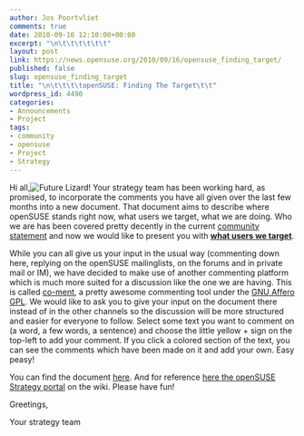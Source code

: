 ```yaml
---
author: Jos Poortvliet
comments: true
date: 2010-09-16 12:10:00+00:00
excerpt: "\n\t\t\t\t\t\t"
layout: post
link: https://news.opensuse.org/2010/09/16/opensuse_finding_target/
published: false
slug: opensuse_finding_target
title: "\n\t\t\t\topenSUSE: Finding The Target\t\t"
wordpress_id: 4490
categories:
- Announcements
- Project
tags:
- community
- opensuse
- Project
- Strategy
---
```

Hi all,![Future Lizard!](http://en.opensuse.org/images/a/af/Future.png)
Your strategy team has been working hard, as promised, to incorporate the comments you have all given over the last few months into a new document. That document aims to describe where openSUSE stands right now, what users we target, what we are doing. Who we are has been covered pretty decently in the current [community statement](http://en.opensuse.org/openSUSE:Strategy_Community_Statement) and now we would like to present you with [**what users we target**](https://lite.co-ment.com/text/lNPCgzeGHdV/view/).

While you can all give us your input in the usual way (commenting down here, replying on the openSUSE mailinglists, on the forums and in private mail or IM), we have decided to make use of another commenting platform which is much more suited for a discussion like the one we are having. This is called [co-ment](http://www.co-ment.com/about/), a pretty awesome commenting tool under the [GNU Affero GPL](http://www.fsf.org/licensing/licenses/agpl-3.0.html). We would like to ask you to give your input on the document there instead of in the other channels so the discussion will be more structured and easier for everyone to follow. Select some text you want to comment on (a word, a few words, a sentence) and choose the little yellow + sign on the top-left to add your comment. If you click a colored section of the text, you can see the comments which have been made on it and add your own. Easy peasy!

You can find the document [here](https://lite.co-ment.com/text/lNPCgzeGHdV/view/). And for reference [here the openSUSE Strategy portal](http://en.opensuse.org/Portal:Strategy) on the wiki. Please have fun!

Greetings,

Your strategy team		
